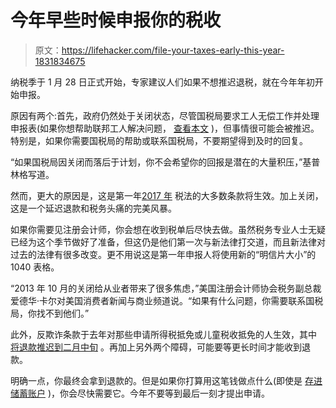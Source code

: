 # 今年早些时候申报你的税收

> 原文：<https://lifehacker.com/file-your-taxes-early-this-year-1831834675>

纳税季于 1 月 28 日正式开始，专家建议人们如果不想推迟退税，就在今年年初开始申报。



原因有两个:首先，政府仍然处于关闭状态，尽管国税局要求工人无偿工作并处理申报表(如果你想帮助联邦工人解决问题， [查看本文](https://twocents.lifehacker.com/what-to-do-if-youre-missing-paychecks-while-the-governm-1831637418) )，但事情很可能会被推迟。特别是，如果你需要国税局的帮助或联系国税局，不要期望得到及时的回复。

“如果国税局因关闭而落后于计划，你不会希望你的回报是潜在的大量积压，”基普林格写道。

然而，更大的原因是，这是第一年[2017 年](https://twocents.lifehacker.com/the-basics-of-the-gop-tax-plan-explained-1821583174) 税法的大多数条款将生效。加上关闭，这是一个延迟退款和税务头痛的完美风暴。

如果你需要见注册会计师，你会想在收到税单后尽快去做。虽然税务专业人士无疑已经为这个季节做好了准备，但这仍是他们第一次与新法律打交道，而且新法律对过去的法律有很多改变。更不用说这是第一年申报人将使用新的“明信片大小”的 1040 表格。

“2013 年 10 月的关闭给从业者带来了很多焦虑，”美国注册会计师协会税务副总裁爱德华·卡尔对美国消费者新闻与商业频道说。“如果有什么问题，你需要联系国税局，你找不到他们。”

此外，反欺诈条款于去年对那些申请所得税抵免或儿童税收抵免的人生效，其中 [将退款推迟到二月中旬](https://www.cnbc.com/2019/01/14/why-a-tax-refund-advance-can-.html) 。再加上另外两个障碍，可能要等更长时间才能收到退款。

明确一点，你最终会拿到退款的。但是如果你打算用这笔钱做点什么(即使是 [存进储蓄账户](https://lifehacker.com/what-to-do-with-your-tax-refund-1822515530) )，你会尽快需要它。今年不要等到最后一刻才提出申请。